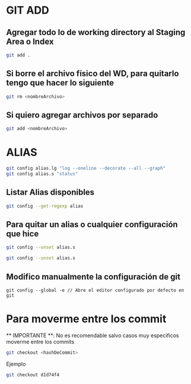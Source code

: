 # GIT ADD

## Agregar todo lo de working directory al Staging Area o Index

```bash
git add .
```

## Si borre el archivo físico del WD, para quitarlo tengo que hacer lo siguiente

```bash
git rm <nombreArchivo>
```

## Si quiero agregar archivos por separado

```bash
git add <nombreArchivo>
```

# ALIAS

```bash
git config alias.lg "log --oneline --decorate --all --graph"
git config alias.s "status"
```

## Listar Alias disponibles

```bash
git config --get-regexp alias
```

## Para quitar un alias o cualquier configuración que hice

```bash
git config --unset alias.s
```

```bash
git config --unset alias.s
```
## Modifico manualmente la configuración de git

```
git config --global -e // Abre el editor configurado por defecto en git
```

# Para moverme entre los commit
** IMPORTANTE **: No es recomendable salvo casos muy especificos moverme entre los commits

```bash
git checkout <hashDeCommit>
```

Ejemplo
```bash
git checkout d1d74f4
```
